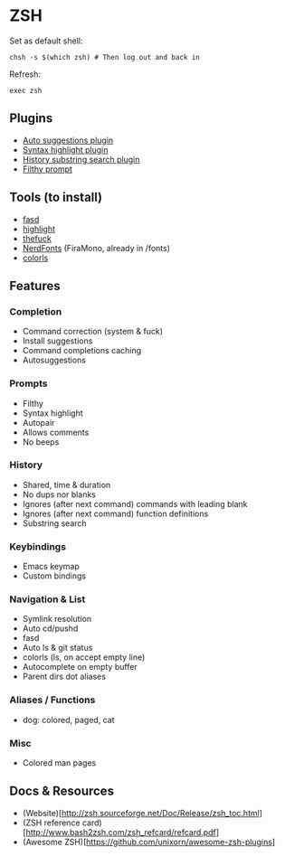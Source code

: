 # ZSH

Set as default shell:
```
chsh -s $(which zsh) # Then log out and back in
```

Refresh:
```
exec zsh
```

## Plugins

- [Auto suggestions plugin](https://github.com/zsh-users/zsh-autosuggestions)
- [Syntax highlight plugin](https://github.com/zsh-users/zsh-syntax-highlighting)
- [History substring search plugin](https://github.com/zsh-users/zsh-history-substring-search)
- [Filthy prompt](https://github.com/molovo/filthy)

## Tools (to install)

- [fasd](https://github.com/clvv/fasd)
- [highlight](https://linux.die.net/man/1/highlight)
- [thefuck](https://github.com/nvbn/thefuck)
- [NerdFonts](https://github.com/ryanoasis/nerd-fonts) (FiraMono, already in /fonts)
- [colorls](https://github.com/athityakumar/colorls)

## Features

### Completion

- Command correction (system & fuck)
- Install suggestions
- Command completions caching
- Autosuggestions

### Prompts

- Filthy
- Syntax highlight
- Autopair
- Allows comments
- No beeps

### History

- Shared, time & duration
- No dups nor blanks
- Ignores (after next command) commands with leading blank
- Ignores (after next command) function definitions
- Substring search

### Keybindings

- Emacs keymap
- Custom bindings

### Navigation & List

- Symlink resolution
- Auto cd/pushd
- fasd
- Auto ls & git status
- colorls (ls, on accept empty line)
- Autocomplete on empty buffer
- Parent dirs dot aliases

### Aliases / Functions

- dog: colored, paged, cat

### Misc

- Colored man pages

## Docs & Resources

- (Website)[http://zsh.sourceforge.net/Doc/Release/zsh_toc.html]
- (ZSH reference card)[http://www.bash2zsh.com/zsh_refcard/refcard.pdf]
- (Awesome ZSH)[https://github.com/unixorn/awesome-zsh-plugins]
